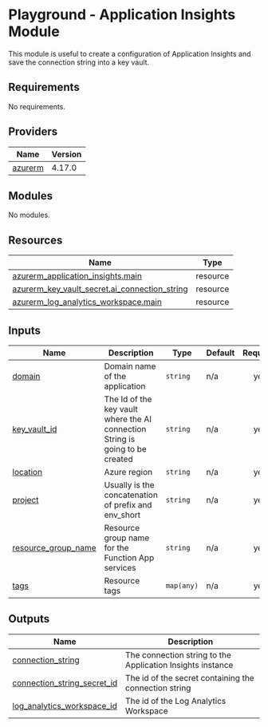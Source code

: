 # Playground - Application Insights Module

This module is useful to create a configuration of Application Insights and save the connection string into a key vault.

<!-- BEGIN_TF_DOCS -->
## Requirements

No requirements.

## Providers

| Name | Version |
|------|---------|
| <a name="provider_azurerm"></a> [azurerm](#provider\_azurerm) | 4.17.0 |

## Modules

No modules.

## Resources

| Name | Type |
|------|------|
| [azurerm_application_insights.main](https://registry.terraform.io/providers/hashicorp/azurerm/latest/docs/resources/application_insights) | resource |
| [azurerm_key_vault_secret.ai_connection_string](https://registry.terraform.io/providers/hashicorp/azurerm/latest/docs/resources/key_vault_secret) | resource |
| [azurerm_log_analytics_workspace.main](https://registry.terraform.io/providers/hashicorp/azurerm/latest/docs/resources/log_analytics_workspace) | resource |

## Inputs

| Name | Description | Type | Default | Required |
|------|-------------|------|---------|:--------:|
| <a name="input_domain"></a> [domain](#input\_domain) | Domain name of the application | `string` | n/a | yes |
| <a name="input_key_vault_id"></a> [key\_vault\_id](#input\_key\_vault\_id) | The Id of the key vault where the AI connection String is going to be created | `string` | n/a | yes |
| <a name="input_location"></a> [location](#input\_location) | Azure region | `string` | n/a | yes |
| <a name="input_project"></a> [project](#input\_project) | Usually is the concatenation of prefix and env\_short | `string` | n/a | yes |
| <a name="input_resource_group_name"></a> [resource\_group\_name](#input\_resource\_group\_name) | Resource group name for the Function App services | `string` | n/a | yes |
| <a name="input_tags"></a> [tags](#input\_tags) | Resource tags | `map(any)` | n/a | yes |

## Outputs

| Name | Description |
|------|-------------|
| <a name="output_connection_string"></a> [connection\_string](#output\_connection\_string) | The connection string to the Application Insights instance |
| <a name="output_connection_string_secret_id"></a> [connection\_string\_secret\_id](#output\_connection\_string\_secret\_id) | The id of the secret containing the connection string |
| <a name="output_log_analytics_workspace_id"></a> [log\_analytics\_workspace\_id](#output\_log\_analytics\_workspace\_id) | The id of the Log Analytics Workspace |
<!-- END_TF_DOCS -->